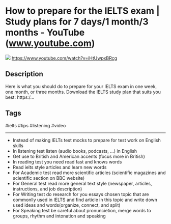 # How to prepare for the IELTS exam | Study plans for 7 days/1 month/3 months - YouTube (www.youtube.com)

![](https://img.youtube.com/vi/iHtUwpxBRcg/maxresdefault.jpg)
<https://www.youtube.com/watch?v=iHtUwpxBRcg>

## Description

Here is what you should do to prepare for your IELTS exam in one week, one month, or three months. Download the IELTS study plan that suits you best: https:/...

## Tags

#ielts #tips #listening #video

------------------------------------------------------------------------

- Instead of making IELTs test mocks to prepare for test work on English skills
- In listening test listen (audio books, podcasts, ...) in English
- Get use to British and American accents (focus more in British)
- In reading test you need read fast and knows words
- Read ielts style articles and learn new words 
- For Academic test read more scientific articles (scientific magazines and scientific section on BBC website)
- For General test read more general text style (newspaper, articles, instructions, and job description)
- For Writing test  do research for you essays chosen topic that are commonlly used in IELTS and find article in this topic and write down used ideas and words(organize, connect, and split)
- For Speaking test be careful about pronuncietion, merge words to groups, rhythm and intonation and speaking
